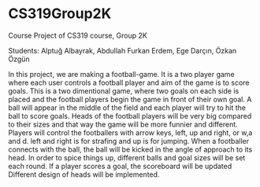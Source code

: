 # CS319Group2K
Course Project of CS319 course, Group 2K

Students: Alptuğ Albayrak,	Abdullah Furkan Erdem,	Ege Darçın,	Özkan Özgün

In this project, we are making a football-game.
It is a two player game where each user controls a football player and aim of the game is to score goals.
This is a two dimentional game, where two goals on each side is placed and the football players begin the game in front of their own goal.
A ball will appear in the middle of the field and each player will try to hit the ball to score goals. 
Heads of the football players will be very big compared to their sizes and that way the game will be more funnier and different.
Players will control the footballers with arrow keys, left, up and right, or w,a and d. left and right is for strafing and up is for jumping.
When a footballer connects with the ball, the ball will be kicked in the angle of approach to its head.
In order to spice things up, different balls and goal sizes will be set each round.
If a player scores a goal, the scoreboard will be updated
Different design of heads will be implemented.

